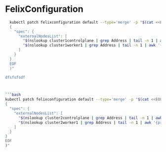 # FelixConfiguration
```bash
  kubectl patch felixconfiguration default --type='merge' -p "$(cat <<EOF
  {
    "spec": {
      "externalNodesList": [
        "$(nslookup cluster1controlplane | grep Address | tail -n 1 | awk '{print $2}')/32",
        "$(nslookup cluster1worker1 | grep Address | tail -n 1 | awk '{print $2}')/32"
      ]
    }
  }
  EOF
  )"

dfsfsfsdf



```bash
kubectl patch felixconfiguration default --type='merge' -p "$(cat <<EOF
{
  "spec": {
    "externalNodesList": [
      "$(nslookup cluster2controlplane | grep Address | tail -n 1 | awk '{print $2}')/32",
      "$(nslookup cluster2worker1 | grep Address | tail -n 1 | awk '{print $2}')/32"
    ]
  }
}
EOF
)"
